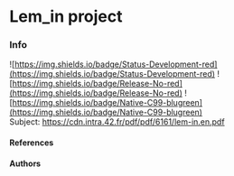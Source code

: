 # Lem_in project

### Info
![https://img.shields.io/badge/Status-Development-red](https://img.shields.io/badge/Status-Development-red) ![https://img.shields.io/badge/Release-No-red](https://img.shields.io/badge/Release-No-red) ![https://img.shields.io/badge/Native-C99-blugreen](https://img.shields.io/badge/Native-C99-blugreen)<br>
Subject: https://cdn.intra.42.fr/pdf/pdf/6161/lem-in.en.pdf<br>
#### References

#### Authors
